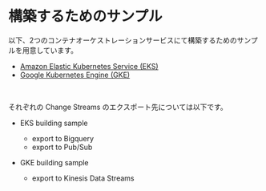 # 構築するためのサンプル

以下、2つのコンテナオーケストレーションサービスにて構築するためのサンプルを用意しています。

- [Amazon Elastic Kubernetes Service (EKS)](/docs/aws/eks/README_JP.md)<br>
- [Google Kubernetes Engine (GKE)](/docs/gcp/gke/README_JP.md)

<br>

それぞれの Change Streams のエクスポート先については以下です。

- EKS building sample

    - export to Bigquery<br>
    - export to Pub/Sub

- GKE building sample

    - export to Kinesis Data Streams